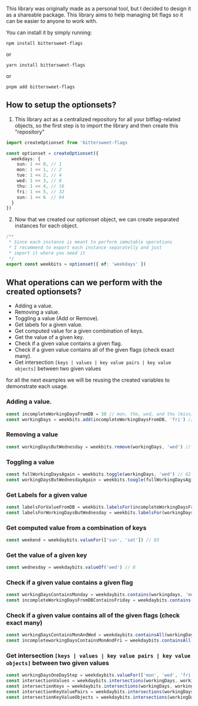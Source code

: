 This library was originally made as a personal tool, but I decided to design it as a shareable package. This library aims to help managing bit flags so it can be easier to anyone to work with.

You can install it by simply running:

```
npm install bittersweet-flags
```

or

```
yarn install bittersweet-flags
```

or

```
pnpm add bittersweet-flags
```

## How to setup the optionsets?
1) This library act as a centralized repository for all your bitflag-related objects, so the first step is to import the library and then create this "repository"
```ts
import createOptionset from 'bittersweet-flags

const optionset = createOptionset({
  weekdays: {
    sun: 1 << 0, // 1
    mon: 1 << 1, // 2
    tue: 1 << 2, // 4
    wed: 1 << 3, // 8
    thu: 1 << 4, // 16
    fri: 1 << 5, // 32
    sun: 1 << 6  // 64
  }
})
```

2) Now that we created our optionset object, we can create separated instances for each object.
```ts
/**
 * Since each instance is meant to perform immutable operations
 * I recommend to export each instance separatelly and just
 * import it where you need it
 */
export const weekbits = optionset({ of: 'weekdays' })
```

## What operations can we perform with the created optionsets?
- Adding a value.
- Removing a value.
- Toggling a value (Add or Remove).
- Get labels for a given value.
- Get computed value for a given combination of keys.
- Get the value of a given key.
- Check if a given value contains a given flag.
- Check if a given value contains all of the given flags (check exact many).
- Get intersection `[keys | values | key value pairs | key value objects]` between two given values

for all the next examples we will be reusing the created variables to demonstrate each usage.

### Adding a value.
```ts
const incompleteWorkingDaysFromDB = 30 // mon, the, wed, and thu (missing friday)
const workingDays = weekbits.add(incompleteWorkingDaysFromDB, 'fri') // 62
```

### Removing a value
```ts
const workingDaysButWednesday = weekbits.remove(workingDays, 'wed') // 54
```

### Toggling a value
```ts
const fullWorkingDaysAgain = weekbits.toggle(workingDays, 'wed') // 62
const workingDaysButWednesdayAgain = weekbits.toogle(fullWorkingDaysAgian, 'wed') // 54
```

### Get Labels for a given value
```ts
const labelsForValueFromDB = weekbits.labelsFor(incompleteWorkingDaysFromDB) // ['mon', 'tue', 'wed', 'thu']
const labelsForWorkingDaysButWednesday = weekbits.labelsFor(workingDaysButWednesday) // ['mon', 'tue', 'thu', 'fri']
```

### Get computed value from a combination of keys
```ts
const weekend = weekdaybits.valueFor(['sun', 'sat']) // 65
```

### Get the value of a given key
```ts
const wednesday = weekdaybits.valueOf('wed') // 8
```

### Check if a given value contains a given flag
```ts
const workingDaysContainsMonday = weekdaybits.contains(workingdays, 'mon') // true
const incompleteWorkingDaysFromDBContainsFriday = weekdaybits.contains(incompleteWorkingDaysFromDB, 'fri') // false
```

### Check if a given value contains all of the given flags (check exact many)
```ts
const workingDaysContainsMonAndWed = weekdaybits.containsAll(workingDays, ['mon', 'wed']) // true
const incompleteworkingDaysContainsMonAndFri = weekdaybits.containsAll(incompleteWorkingDaysFromDB, ['mon', 'fri']) // false
```

### Get intersection `[keys | values | key value pairs | key value objects]` between two given values
```ts
const workingDaysOneDayStep = weekdaybits.valueFor(['mon', 'wed', 'fri'])
const intersectionValues = weekdaybits.intersections(workingDays, workingDaysOneDayStep) // [2, 8, 32]
const intersectionKeys = weekdaybits.intersections(workingDays, workingDaysOneDayStep, 'keys') // ['mon', 'wed', 'fri']
const intersectionKeyValuePairs = weekdaybits.intersections(workingDays, workingDaysOneDayStep, 'key-value-pairs') // [['mon', 2], ['wed', 8], ['fri', 32]]
const intersectionKeyValueObjects = weekdaybits.intersections(workingDays, workingDaysOneDayStep, 'key-value-object') // {mon: 2, wed: 8, fri: 32}
```
